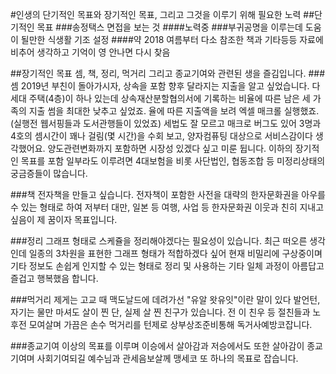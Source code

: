 #인생의 단기적인 목표와 장기적인 목표, 그리고 그것을 이루기 위해 필요한 노력
##단기적인 목표
###송정택스 면접을 보는 것
####노력중
###부귀공명을 이루는데 도움이 될만한 식생활 기조 설정
####약 2018 여름부터 다소 참조한 책과 기타등등 자료에 비추어 생각하고 기억이 영 안나면 다시 찾음

##장기적인 목표
셈, 책, 정리, 먹거리 그리고 종교기여와 관련된 생을 즐김입니다.
###셈
2019년 부친이 돌아가시자, 상속을 포함 향후 달라지는 지출을 알고 싶었습니다. 다세대 주택(4층)이 하나 있는데 상속재산분할협의서에 기록하는 비율에 따른 남은 세 가족의 지출 썸을 최대한 낮추고 싶었죠. 율에 따른 지출액을 보려 엑셀 매크롤 실행했죠.(실행전 웹서핑들과 도서관행들이 있었죠) 세법도 잘 모르고 매크로 버그도 있어 3명과 4호의 셈시간이 꽤나 걸림(몇 시간)을 수회 보고, 양자컴퓨팅 대상으로 서비스감이다 생각했어요. 양도관련변화까지 포함하면 시장성 있겠다 싶고 미룬 뒵니다. 이하의 장기적인 목표를 포함 일부라도 이루려면 4대보험을 비롯 사단법인, 협동조합 등 미정리상태의 궁금증들이 많습니다.

###책
전자책을 만들고 싶습니다. 전자책이 포함한 사전을 대략의 한자문화권을 아우를 수 있는 형태로 하여 저부터 대만, 일본 등 여행, 사업 등 한자문화권 이웃과 친히 지내고 싶음이 제 꿈이자 목표입니다.

###정리
그래프 형태로 스케쥴을 정리해야겠다는 필요성이 있습니다. 최근 떠오른 생각인데 일종의 3차원을 표현한 그래프 형태가 적합하겠다 싶어 현재 비밀리에 구상중이며 기타 정보도 손쉽게 인지할 수 있는 형태로 정리 및 사용하는 기타 일체 과정이 아름답고 즐겁고 행복했음 합니다.

###먹거리
제게는 고교 때 맥도날드에 데려가선 "유알 왓유잇"이란 말이 있다 발언턴, 자기는 물만 마셔도 살이 찐 단, 실제 살 찐 친구가 있습니다. 전 이 친우 등 절친들과 노후전 모여살며 가끔은 손수 먹거리를 턴제로 상부상조준비통해 독거사예방코잡니다.

###종교기여
이상의 목표를 이루며 이승에서 살아감과 저승에서도 또한 살아감이 종교기여며 사회기여되길 예수님과 관세음보살께 맹세코 또 하나의 목표로 잡습니다.
